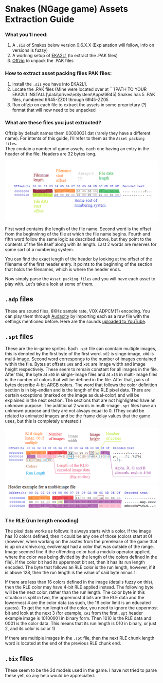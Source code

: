 # Snakes (NGage game) Assets Extraction Guide

### What you'll need:
1. A ```.sis``` of Snakes below version 0.6.X.X (Explanation will follow, info on versions is fuzzy)
2. A working setup of [EKA2L1](https://github.com/EKA2L1/EKA2L1) (to extract the .PAK files)
3. [Offzip](http://aluigi.altervista.org/search.php?src=offzip) to unpack the .PAK files

### How to extract asset packing files PAK files:
1. Install the ```.sis``` you have into EKA2L1.
2. Locate the .PAK files (Mine were located over at ```\[PATH TO YOUR EKA2L1 INSTALL\]\data\drives\e\System\Apps\6R45)
   Snakes has 5 .PAK files, numbered 6R45-ZZ01 through 6R45-ZZ05
3. Run offzip on each file to extract the assets in some proprietary (?) format that will now need to be unpacked

### What are these files you just extracted?
Offzip by default names them 00000031.dat (rarely they have a different name). For intents of this guide, I'll refer to them as the ```Asset packing files```.   
They contain a number of game assets, each one having an entry in the header of the file. Headers are 32 bytes long. 

![heres a pic of the header](imgs/asset%20packing%20header.png)

First word contains the length of the file name. Second word is the offset from the beginninng of the file at which the file name begins. Fourth and fifth word follow the same logic as described above, but they point to the contents of the file itself along with its length. Last 2 words are reserves for some sort of a numbering system.

You can find the exact length of the header by looking at the offset of the filename of the first header entry. It points to the beginning of the section that holds the filenames, which is where the header ends.

Now simply parse the ```Asset packing files``` and you will have each asset to play with. Let's take a look at some of them.

## ```.adp``` files
These are sound files, 8KHz sample rate, VOX ADPCM(?) encoding. You can play them through [Audacity](https://www.audacityteam.org/) by importing each as a raw file with the settings mentioned before. Here are the sounds [uploaded to YouTube](https://www.youtube.com/watch?v=SK5fnwmWgrs).

## ```.spt``` files
These are the in-game sprites. Each ```.spt``` file can conntain multiple images, this is denoted by the first byte of the first word. ```x02``` is singe-image, ```x06``` is multi-image. Second word correspongs to the number of images contained within the file. Bytes at offsets ```x08``` and ```x0C``` are image width and image height respectively. These seem to remain constant for all images in the file. After this, the byte at ```x0D``` in single-image files and at ```x15``` in multi-image files is the number of colors that will be defined in the file. After that, pairs of bytes describe 4-bit ARGB colors. The word that follows the color definition section is in big-endian and is the length of the RLE pixel data. There are certain exceptions (marked on the image as dual-color) and will be explained in the next section. The sections that are not highlighted have an unknown purpose. The additional 2 words in multi-image ```.spt``` files have an unknown purpose and they are not always equal to 0. (They could be related to animated images and be the frame delay values that the game uses, but this is completely untested.)

![pic of a single-image .spt file header](imgs/spt%20format.png)
![pic of a multi-image .spt file header](imgs/spt%20multi%20format.png)

### The RLE (run length encoding)

The pixel data works as follows: it always starts with a color. If the image has 10 colors defined, then it could be any one of those (colors start at 0) (however, when working on the asstes from the prerelease of the game that is up on archive.org, evolver.spt had a color that was outside of the range. Image seemed fine if the offending color had a modulo operator applied, where the color was being divided by the length of the colors defined in the file). If the color bit had its uppermost bit set, then it has its run length encoded. The byte that follows an RLE color is the run length, however, if it is above 128, then the run length is the value of said byte minus 1.

If there are less than 16 colors defined in the image (details fuzzy on this), then the RLE color may have 4-bit RLE applied instead. The following byte will be the next color, rather than the run length. The color byte in this situation is split in two, the uppermost 4 bits are the RLE data and the lowermost 4 are the color data (as such, the 16 color limit is an educated guess). To get the run length of the color, you need to ignore the uppermost bit and look at the next 3 (for example, ```xA1``` from the first ```.spt``` header example image is 10100001 in binary form. Then 1010 is the RLE data and 0001 is the color data. This means that its run length is 010 in binary, or just 2, and its color is color 1)

If there are multiple images in the ```.spt``` file, then the next RLE chunk length word is located at the end of the previous RLE chunk end.

## ```.bix``` files
These seem to be the 3d models used in the game. I have not tried to parse these yet, so any help would be appreciated.
